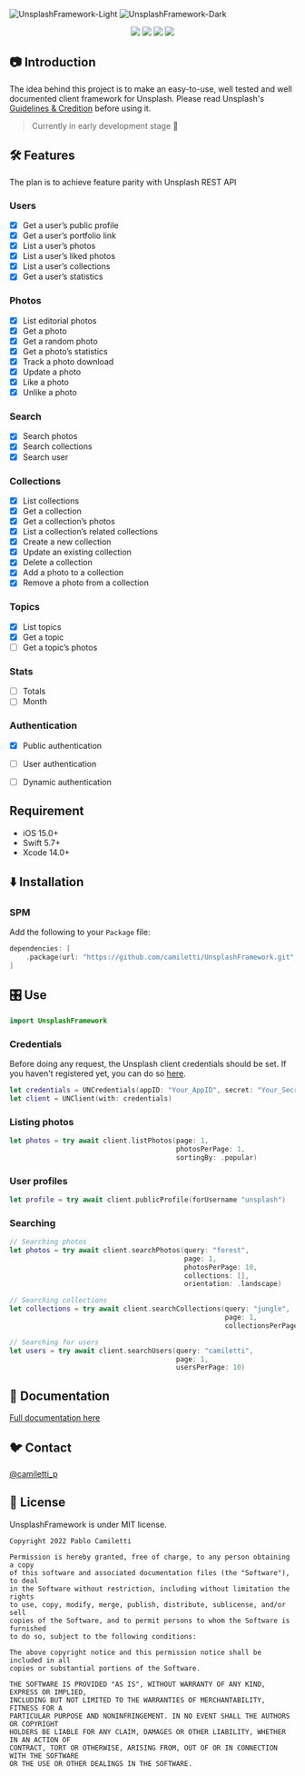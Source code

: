 ![UnsplashFramework-Light](https://raw.githubusercontent.com/camiletti/UnsplashFramework/master/UnsplashFrameworkLogo-Light.png#gh-light-mode-only)
![UnsplashFramework-Dark](https://raw.githubusercontent.com/camiletti/UnsplashFramework/master/UnsplashFrameworkLogo-Dark.png#gh-dark-mode-only)

<p align="center">
	<a href="https://travis-ci.org/camiletti/UnsplashFramework"><img src="https://travis-ci.org/camiletti/UnsplashFramework.svg?branch=master" /></a>
    <a href="#SPM"><img src="https://img.shields.io/badge/Swift_Package_Manager-compatible-orange?style=flat" /></a>
	<a href="https://developer.apple.com/swift"><img src="https://img.shields.io/badge/swift-5.5-orange.svg?style=flat" /></a>
	<a href="#-license"><img src="https://img.shields.io/cocoapods/l/UnsplashFramework.svg" /></a>
</p>


## 📷 Introduction
The idea behind this project is to make an easy-to-use, well tested and well documented client framework for Unsplash.
Please read Unsplash's [Guidelines & Credition](https://unsplash.com/documentation#guidelines--crediting) before using it.

> Currently in early development stage 🍼


## 🛠 Features
The plan is to achieve feature parity with Unsplash REST API

### Users
- [x] Get a user’s public profile
- [x] Get a user’s portfolio link
- [x] List a user’s photos
- [x] List a user’s liked photos
- [x] List a user’s collections
- [x] Get a user’s statistics

### Photos
- [x] List editorial photos
- [x] Get a photo
- [x] Get a random photo
- [x] Get a photo’s statistics
- [x] Track a photo download
- [x] Update a photo
- [x] Like a photo
- [x] Unlike a photo

### Search
- [x] Search photos
- [x] Search collections
- [x] Search user

### Collections
- [x] List collections
- [x] Get a collection
- [x] Get a collection’s photos
- [x] List a collection’s related collections
- [x] Create a new collection
- [x] Update an existing collection
- [x] Delete a collection
- [x] Add a photo to a collection
- [x] Remove a photo from a collection

### Topics
- [x] List topics
- [x] Get a topic
- [ ] Get a topic’s photos

### Stats
- [ ] Totals
- [ ] Month

### Authentication
- [x] Public authentication
- [ ] User authentication
- [ ] Dynamic authentication


## Requirement

- iOS 15.0+
- Swift 5.7+
- Xcode 14.0+


## ⬇️ Installation

### SPM

Add the following to your `Package` file:

```swift
dependencies: [
    .package(url: "https://github.com/camiletti/UnsplashFramework.git", .branch("master"))
]
```


## 🎛 Use
```swift
import UnsplashFramework
```

### Credentials

Before doing any request, the Unsplash client credentials should be set. If you haven't registered yet, you can do so [here](https://unsplash.com/developers).

```swift
let credentials = UNCredentials(appID: "Your_AppID", secret: "Your_Secret"
let client = UNClient(with: credentials)
```


### Listing photos


```swift
let photos = try await client.listPhotos(page: 1,
                                         photosPerPage: 1,
                                         sortingBy: .popular)
```


### User profiles


```swift
let profile = try await client.publicProfile(forUsername "unsplash")
```


### Searching

```swift
// Searching photos
let photos = try await client.searchPhotos(query: "forest",
                                           page: 1,
                                           photosPerPage: 10,
                                           collections: [],
                                           orientation: .landscape)

// Searching collections
let collections = try await client.searchCollections(query: "jungle",
                                                     page: 1,
                                                     collectionsPerPage: 10)

// Searching for users
let users = try await client.searchUsers(query: "camiletti",
                                         page: 1,
                                         usersPerPage: 10)
```


## 📖 Documentation

[Full documentation here](https://swiftpackageindex.com/camiletti/UnsplashFramework/0.2.0/documentation/unsplashframework)


## 🐦 Contact

[@camiletti_p](https://twitter.com/camiletti_p)


## 📄 License

UnsplashFramework is under MIT license.

```
Copyright 2022 Pablo Camiletti

Permission is hereby granted, free of charge, to any person obtaining a copy
of this software and associated documentation files (the "Software"), to deal
in the Software without restriction, including without limitation the rights
to use, copy, modify, merge, publish, distribute, sublicense, and/or sell
copies of the Software, and to permit persons to whom the Software is furnished
to do so, subject to the following conditions:

The above copyright notice and this permission notice shall be included in all
copies or substantial portions of the Software.

THE SOFTWARE IS PROVIDED "AS IS", WITHOUT WARRANTY OF ANY KIND, EXPRESS OR IMPLIED,
INCLUDING BUT NOT LIMITED TO THE WARRANTIES OF MERCHANTABILITY, FITNESS FOR A
PARTICULAR PURPOSE AND NONINFRINGEMENT. IN NO EVENT SHALL THE AUTHORS OR COPYRIGHT
HOLDERS BE LIABLE FOR ANY CLAIM, DAMAGES OR OTHER LIABILITY, WHETHER IN AN ACTION OF
CONTRACT, TORT OR OTHERWISE, ARISING FROM, OUT OF OR IN CONNECTION WITH THE SOFTWARE
OR THE USE OR OTHER DEALINGS IN THE SOFTWARE.
```
